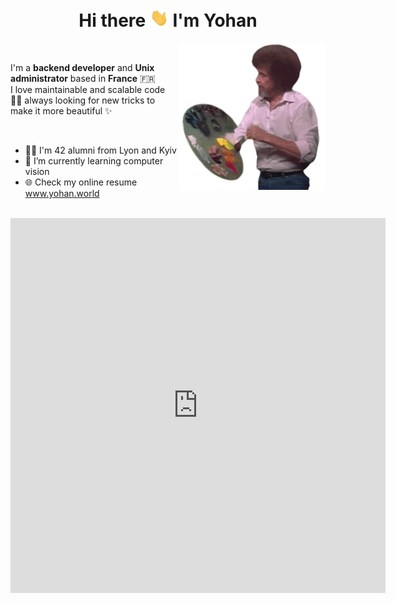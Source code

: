 <h1 align="center"><strong> Hi there <img src="https://raw.githubusercontent.com/yohan-th/yohan-th/master/hi.gif" width="30px"> I'm Yohan</strong></h1>

<img align="right" src="https://raw.githubusercontent.com/yohan-th/yohan-th/master/me_coding.gif" height="235px" width="auto">

<br/>

<p align="left">I'm a <strong>backend developer</strong> and <strong>Unix administrator</strong> based in <strong>France</strong> 🇫🇷 <br/>
I love maintainable and scalable code 👨‍💻 always looking for new tricks to make it more beautiful ✨<p>

<br/>

* 👨‍🎓 I'm 42 alumni from Lyon and Kyiv<br/>
* 🌱 I’m currently learning computer vision <br/>
* 🌐 Check my online resume <a href="https://yohan.world" target="_blank">www.yohan.world</a>
<br/>
<iframe style="display:block;" width="600" height="600" src="https://ionicabizau.github.io/github-profile-languages/api.html?yohan-th" frameborder="0"></iframe><!--
**yohan-th/yohan-th** is a ✨ _special_ ✨ repository because its `README.md` (this file) appears on your GitHub profile.

Here are some ideas to get you started:

- 🔭 I’m currently working on ...
- 🌱 I’m currently learning computer vision algorythmms
- 👯 I’m looking to collaborate on ...
- 🤔 I’m looking for help with ...
- 💬 Ask me about ...
- 📫 How to reach me: ...
- 😄 Pronouns: ...
- ⚡ Fun fact: ...
-->
